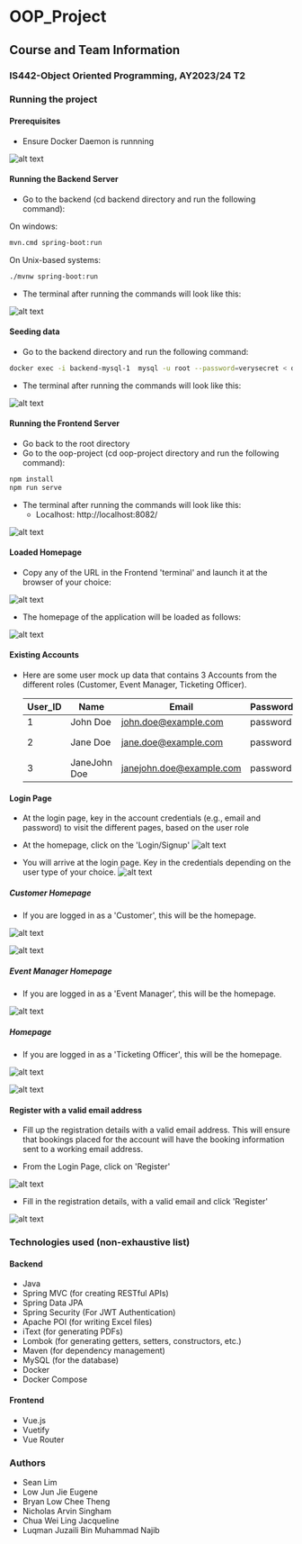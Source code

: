 # OOP_Project

## Course and Team Information
### IS442-Object Oriented Programming, AY2023/24 T2


### Running the project
#### Prerequisites
- Ensure Docker Daemon is runnning

![alt text](https://github.com/eugenelow13/OOP_Project/blob/main/screenshots/docker-daemon-running.jpg)

#### Running the Backend Server
- Go to the backend (cd backend directory and run the following command):

On windows:
```sh
mvn.cmd spring-boot:run
```

On Unix-based systems:
```sh
./mvnw spring-boot:run
```

- The terminal after running the commands will look like this:

![alt text](https://github.com/eugenelow13/OOP_Project/blob/main/screenshots/backend1.jpg)

#### Seeding data
- Go to the backend directory and run the following command:

```sh
docker exec -i backend-mysql-1  mysql -u root --password=verysecret < deploy.sql
```


- The terminal after running the commands will look like this:

![alt text](https://github.com/eugenelow13/OOP_Project/blob/main/screenshots/sqlcommand.jpg)


#### Running the Frontend Server
- Go back to the root directory
- Go to the oop-project (cd oop-project directory and run the following command):

```sh
npm install
npm run serve
```

- The terminal after running the commands will look like this:
  - Localhost: http://localhost:8082/

![alt text](https://github.com/eugenelow13/OOP_Project/blob/main/screenshots/frontend-terminal.jpg)



#### Loaded Homepage
- Copy any of the URL in the Frontend 'terminal' and launch it at the browser of your choice:

![alt text](https://github.com/eugenelow13/OOP_Project/blob/main/screenshots/frontend-link.jpg)

- The homepage of the application will be loaded as follows:

![alt text](https://github.com/eugenelow13/OOP_Project/blob/main/screenshots/homepage.jpg)

#### Existing Accounts 

- Here are some user mock up data that contains 3 Accounts from the different roles (Customer, Event Manager, Ticketing Officer). 

    | User_ID | Name | Email | Password | Roles |
    |----------|----------|----------| ----------| ----------|
    |1 | John Doe | john.doe@example.com | password | Customer |
    |2 | Jane Doe | jane.doe@example.com| password |  Event Manager |
    |3 | JaneJohn Doe | janejohn.doe@example.com | password|  Tickering Officer |

#### Login Page
- At the login page, key in the account credentials (e.g., email and password) to visit the different pages, based on the user role


- At the homepage, click on the 'Login/Signup'
![alt text](https://github.com/eugenelow13/OOP_Project/blob/main/screenshots/homepage2.jpg)

- You will arrive at the login page. Key in the credentials depending on the user type of your choice.
![alt text](https://github.com/eugenelow13/OOP_Project/blob/main/screenshots/login.jpg)

##### Customer Homepage

- If you are logged in as a 'Customer', this will be the homepage.

![alt text](https://github.com/eugenelow13/OOP_Project/blob/main/screenshots/cus_homepage1.jpg)

![alt text](https://github.com/eugenelow13/OOP_Project/blob/main/screenshots/cus_homepage2.jpg)


##### Event Manager Homepage

- If you are logged in as a 'Event Manager', this will be the homepage.

![alt text](https://github.com/eugenelow13/OOP_Project/blob/main/screenshots/em_homepage.jpg)


#####  Homepage

- If you are logged in as a 'Ticketing Officer', this will be the homepage.

![alt text](https://github.com/eugenelow13/OOP_Project/blob/main/screenshots/to_homepage1.jpg)

![alt text](https://github.com/eugenelow13/OOP_Project/blob/main/screenshots/to_homepage2.jpg)




#### Register with a valid email address
- Fill up the registration details with a valid email address. This will ensure that bookings placed for the account will have the booking information sent to a working email address. 

- From the Login Page, click on 'Register'

![alt text](https://github.com/eugenelow13/OOP_Project/blob/main/screenshots/login-circled.jpg)


- Fill in the registration details, with a valid email and click 'Register'

![alt text](https://github.com/eugenelow13/OOP_Project/blob/main/screenshots/register_full_1.jpg)



### Technologies used (non-exhaustive list)
#### Backend
- Java
- Spring MVC (for creating RESTful APIs)
- Spring Data JPA
- Spring Security (For JWT Authentication)
- Apache POI (for writing Excel files)
- iText (for generating PDFs)
- Lombok (for generating getters, setters, constructors, etc.)
- Maven (for dependency management)
- MySQL (for the database)
- Docker
- Docker Compose

#### Frontend
- Vue.js
- Vuetify
- Vue Router

### Authors
- Sean Lim
- Low Jun Jie Eugene
- Bryan Low Chee Theng
- Nicholas Arvin Singham
- Chua Wei Ling Jacqueline
- Luqman Juzaili Bin Muhammad Najib
